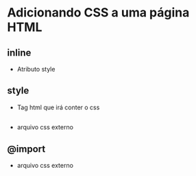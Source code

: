 # Adicionando CSS a uma página HTML

## inline

* Atributo style

## style

* Tag html que irá conter o css

## <link>

* arquivo css externo

## @import

* arquivo css externo